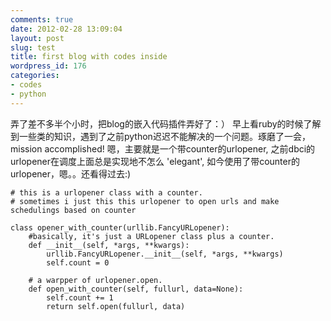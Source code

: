 ```yaml
---
comments: true
date: 2012-02-28 13:09:04
layout: post
slug: test
title: first blog with codes inside
wordpress_id: 176
categories:
- codes
- python
---
```


弄了差不多半个小时，把blog的嵌入代码插件弄好了：）
早上看ruby的时候了解到一些类的知识，遇到了之前python迟迟不能解决的一个问题。琢磨了一会，mission accomplished!
嗯，主要就是一个带counter的urlopener, 之前dbci的urlopener在调度上面总是实现地不怎么 'elegant', 如今使用了带counter的urlopener，嗯。。还看得过去:)


    
    
    # this is a urlopener class with a counter.
    # sometimes i just this this urlopener to open urls and make schedulings based on counter
    
    class opener_with_counter(urllib.FancyURLopener):
    	#basically, it's just a URLopener class plus a counter.
    	def __init__(self, *args, **kwargs):
    		urllib.FancyURLopener.__init__(self, *args, **kwargs)
    		self.count = 0
    	
    	# a warpper of urlopener.open.
    	def open_with_counter(self, fullurl, data=None):
    		self.count += 1
    		return self.open(fullurl, data)
    

